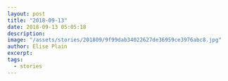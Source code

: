 ```yaml
---
layout: post
title: "2018-09-13"
date: 2018-09-13 05:05:18
description: 
image: "/assets/stories/201809/9f99dab34022627de36959ce3976abc8.jpg"
author: Elise Plain
excerpt: 
tags: 
  - stories
---
```



<p></p>

